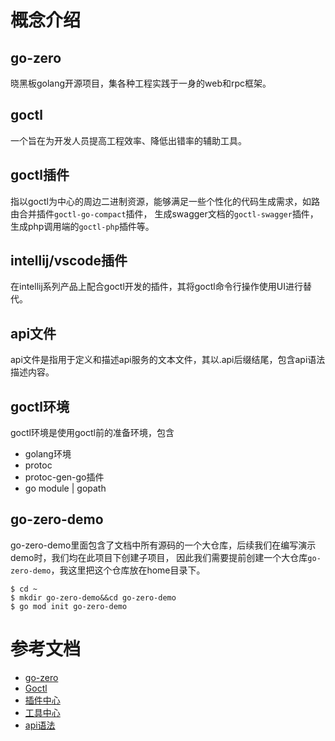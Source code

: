 # 概念介绍

## go-zero
晓黑板golang开源项目，集各种工程实践于一身的web和rpc框架。

## goctl
一个旨在为开发人员提高工程效率、降低出错率的辅助工具。

## goctl插件
指以goctl为中心的周边二进制资源，能够满足一些个性化的代码生成需求，如路由合并插件`goctl-go-compact`插件，
生成swagger文档的`goctl-swagger`插件，生成php调用端的`goctl-php`插件等。

## intellij/vscode插件
在intellij系列产品上配合goctl开发的插件，其将goctl命令行操作使用UI进行替代。

## api文件
api文件是指用于定义和描述api服务的文本文件，其以.api后缀结尾，包含api语法描述内容。

## goctl环境
goctl环境是使用goctl前的准备环境，包含
* golang环境
* protoc
* protoc-gen-go插件
* go module | gopath

## go-zero-demo
go-zero-demo里面包含了文档中所有源码的一个大仓库，后续我们在编写演示demo时，我们均在此项目下创建子项目，
因此我们需要提前创建一个大仓库`go-zero-demo`，我这里把这个仓库放在home目录下。
```shell
$ cd ~
$ mkdir go-zero-demo&&cd go-zero-demo
$ go mod init go-zero-demo
```


# 参考文档
* [go-zero](README.md)
* [Goctl](goctl.md)
* [插件中心](plugin-center.md)
* [工具中心](tool-center.md)
* [api语法](api-grammar.md)